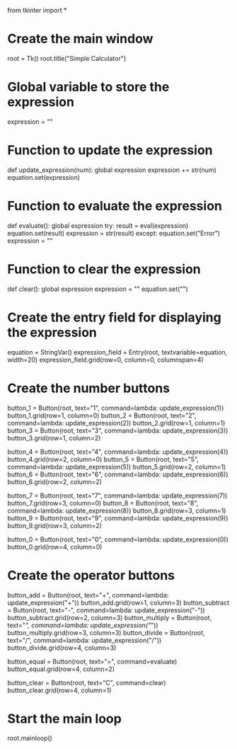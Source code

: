 
from tkinter import *

# Create the main window
root = Tk()
root.title("Simple Calculator")

# Global variable to store the expression
expression = ""

# Function to update the expression
def update_expression(num):
    global expression
    expression += str(num)
    equation.set(expression)

# Function to evaluate the expression
def evaluate():
    global expression
    try:
        result = eval(expression)
        equation.set(result)
        expression = str(result)
    except:
        equation.set("Error")
        expression = ""

# Function to clear the expression
def clear():
    global expression
    expression = ""
    equation.set("")

# Create the entry field for displaying the expression
equation = StringVar()
expression_field = Entry(root, textvariable=equation, width=20)
expression_field.grid(row=0, column=0, columnspan=4)

# Create the number buttons
button_1 = Button(root, text="1", command=lambda: update_expression(1))
button_1.grid(row=1, column=0)
button_2 = Button(root, text="2", command=lambda: update_expression(2))
button_2.grid(row=1, column=1)
button_3 = Button(root, text="3", command=lambda: update_expression(3))
button_3.grid(row=1, column=2)

button_4 = Button(root, text="4", command=lambda: update_expression(4))
button_4.grid(row=2, column=0)
button_5 = Button(root, text="5", command=lambda: update_expression(5))
button_5.grid(row=2, column=1)
button_6 = Button(root, text="6", command=lambda: update_expression(6))
button_6.grid(row=2, column=2)

button_7 = Button(root, text="7", command=lambda: update_expression(7))
button_7.grid(row=3, column=0)
button_8 = Button(root, text="8", command=lambda: update_expression(8))
button_8.grid(row=3, column=1)
button_9 = Button(root, text="9", command=lambda: update_expression(9))
button_9.grid(row=3, column=2)

button_0 = Button(root, text="0", command=lambda: update_expression(0))
button_0.grid(row=4, column=0)

# Create the operator buttons
button_add = Button(root, text="+", command=lambda: update_expression("+"))
button_add.grid(row=1, column=3)
button_subtract = Button(root, text="-", command=lambda: update_expression("-"))
button_subtract.grid(row=2, column=3)
button_multiply = Button(root, text="*", command=lambda: update_expression("*"))
button_multiply.grid(row=3, column=3)
button_divide = Button(root, text="/", command=lambda: update_expression("/"))
button_divide.grid(row=4, column=3)

button_equal = Button(root, text="=", command=evaluate)
button_equal.grid(row=4, column=2)

button_clear = Button(root, text="C", command=clear)
button_clear.grid(row=4, column=1)

# Start the main loop
root.mainloop()
